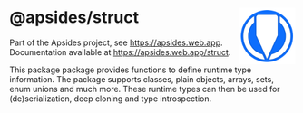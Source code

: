 # <img src="https://github.com/bt7s7k7/Apsides/raw/master/logo.png" height="100" alt="Apsides logo" style="float: right" /> @apsides/struct

Part of the Apsides project, see https://apsides.web.app. Documentation available at https://apsides.web.app/struct.

This package package provides functions to define runtime type information. The package supports classes, plain objects, arrays, sets, enum unions and much more. These runtime types can then be used for (de)serialization, deep cloning and type introspection.
